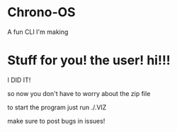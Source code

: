 # Chrono-OS
A fun CLI I'm making
# Stuff for you! the user! hi!!!
I DID IT!

so now you don't have to worry about the zip file

to start the program just run ./.VIZ

make sure to post bugs in issues!
